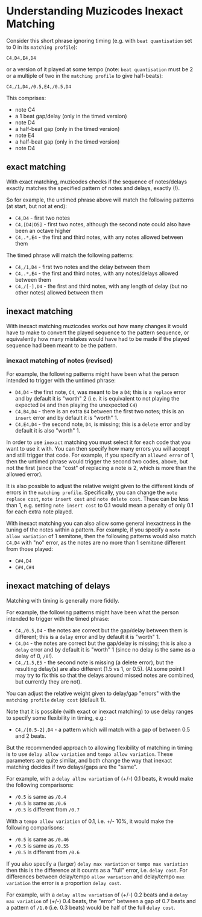 # Understanding Muzicodes Inexact Matching

Consider this short phrase ignoring timing (e.g. with `beat quantisation` set to 0 in its `matching profile`):

`C4,D4,E4,D4`

or a version of it played at some tempo (note: `beat quantisation` must be 2 or a multiple of two in the `matching profile` to give half-beats):

`C4,/1,D4,/0.5,E4,/0.5,D4`

This comprises:

- note C4
- a 1 beat gap/delay (only in the timed version)
- note D4
- a half-beat gap (only in the timed version)
- note E4
- a half-beat gap (only in the timed version)
- note D4

## exact matching

With exact matching, muzicodes checks if the sequence of notes/delays exactly matches the specified pattern of notes and delays, exactly (!).

So for example, the untimed phrase above will match the following patterns (at start, but not at end):

- `C4,D4` - first two notes 
- `C4,[D4|D5]` - first two notes, although the second note could also have been an octave higher
- `C4,.*,E4` - the first and third notes, with any notes allowed between them

The timed phrase will match the following patterns:

- `C4,/1,D4` - first two notes and the delay between them
- `C4,.*,E4` - the first and third notes, with any notes/delays allowed between them
- `C4,/[-],D4` - the first and third notes, with any length of delay (but no other notes) allowed between them

## inexact matching

With inexact matching muzicodes works out how many changes it would have to make to convert the played sequence to the pattern sequence, or equivalently how many mistakes would have had to be made if the played sequence had been meant to be the pattern.

### inexact matching of notes (revised)

For example, the following patterns might have been what the person intended to trigger with the untimed phrase:

- `D4,D4` - the first note, `C4`, was meant to be a `D4`; this is a `replace` error and by default it is "worth" 2 (i.e. it is equivalent to not playing the expected `D4` and then playing the unexpected `C4`)
- `C4,B4,D4` - there is an extra `B4` between the first two notes; this is an `insert` error and by default it is "worth" 1.
- `C4,E4,D4` - the second note, `D4`, is missing; this is a `delete` error and by default it is also "worth" 1.

In order to use `inexact` matching you must select it for each code that you want to use it with. You can then specify how many errors you will accept and still trigger that code. For example, if you specify an `allowed error` of 1, then the untimed phrase would trigger the second two codes, above, but not the first (since the "cost" of replacing a note is 2, which is more than the allowed error).

It is also possible to adjust the relative weight given to the different kinds of errors in the `matching profile`. Specifically, you can change the `note replace cost`, `note insert cost` and `note delete cost`. These can be less than 1, e.g. setting `note insert cost` to 0.1 would mean a penalty of only 0.1 for each extra note played.

With inexact matching you can also allow some general inexactness in the tuning of the notes within a pattern. For example, if you specify a `note allow variation` of 1 semitone, then the following patterns would also match `C4,D4` with "no" error, as the notes are no more than 1 semitone different from  those played:

- `C#4,D4`
- `C#4,C#4` 

## inexact matching of delays

Matching with timing is generally more fiddly.

For example, the following patterns might have been what the person intended to trigger with the timed phrase:

- `C4,/0.5,D4` - the notes are correct but the gap/delay between them is different; this is a `delay` error and by default it is "worth" 1.
- `C4,D4` - the notes are correct but the gap/delay is missing; this is also a `delay` error and by default it is "worth" 1 (since no delay is the same as a delay of 0, `/0`!).
- `C4,/1.5,E5` - the second note is missing (a delete error), but the resulting delay(s) are also different (1.5 vs 1, or 0.5). (At some point I may try to fix this so that the delays around missed notes are combined, but currently they are not).

You can adjust the relative weight given to delay/gap "errors" with the `matching profile` `delay cost` (default 1).

Note that it is possible (with exact or inexact matching) to use delay ranges to specify some flexibility in timing, e.g.:

- `C4,/[0.5-2],D4` - a pattern which will match with a gap of between 0.5 and 2 beats.

But the recommended approach to allowing flexibility of matching in timing is to use `delay allow variation` and `tempo allow variation`. These parameters are quite similar, and both change the way that inexact matching decides if two delays/gaps are the "same".

For example, with a `delay allow variation` of (+/-) 0.1 beats, it would make the following comparisons:

- `/0.5` is same as `/0.4`
- `/0.5` is same as `/0.6`
- `/0.5` is different from `/0.7`

With a `tempo allow variation` of 0.1, i.e. +/- 10%, it would make the following comparisons:

- `/0.5` is same as `/0.46`
- `/0.5` is same as `/0.55`
- `/0.5` is different from `/0.6`

If you also specify a (larger) `delay max variation` or `tempo max variation` then this is the difference at it counts as a "full" error, i.e. `delay cost`. For differences between delay/tempo `allow variation`  and delay/tempo `max variation` the error is a proportion `delay cost`. 

For example, with a `delay allow variation` of (+/-) 0.2 beats and a `delay max variation` of (+/-) 0.4 beats, the "error" between a gap of 0.7 beats and a pattern of `/1.0` (i.e. 0.3 beats) would be half of the full `delay cost`.

